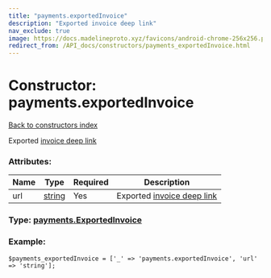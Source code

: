```yaml
---
title: "payments.exportedInvoice"
description: "Exported invoice deep link"
nav_exclude: true
image: https://docs.madelineproto.xyz/favicons/android-chrome-256x256.png
redirect_from: /API_docs/constructors/payments_exportedInvoice.html
---
```

# Constructor: payments.exportedInvoice  
[Back to constructors index](/API_docs/constructors/index.html)



Exported [invoice deep link](https://core.telegram.org/api/links#invoice-links)

### Attributes:

| Name     |    Type       | Required | Description |
|----------|---------------|----------|-------------|
|url|[string](/API_docs/types/string.html) | Yes|Exported [invoice deep link](https://core.telegram.org/api/links#invoice-links)|



### Type: [payments.ExportedInvoice](/API_docs/types/payments.ExportedInvoice.html)


### Example:

```
$payments_exportedInvoice = ['_' => 'payments.exportedInvoice', 'url' => 'string'];
```  
